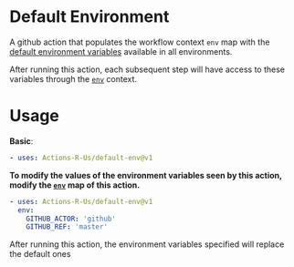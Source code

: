 # Default Environment
A github action that populates the workflow context `env` map with the [default environment variables](https://help.github.com/en/actions/automating-your-workflow-with-github-actions/using-environment-variables#default-environment-variables) available in all environments.

After running this action, each subsequent step will have access to these variables through the [`env`](https://help.github.com/en/actions/automating-your-workflow-with-github-actions/contexts-and-expression-syntax-for-github-actions#contexts) context.

# Usage

**Basic**:

```yaml
- uses: Actions-R-Us/default-env@v1
```

**To modify the values of the environment variables seen by this action, modify the [`env`](https://help.github.com/en/actions/automating-your-workflow-with-github-actions/workflow-syntax-for-github-actions#jobsjob_idstepsenv) map of this action.**

```yaml
- uses: Actions-R-Us/default-env@v1
  env:
    GITHUB_ACTOR: 'github'
    GITHUB_REF: 'master'
```
After running this action, the environment variables specified will replace the default ones
